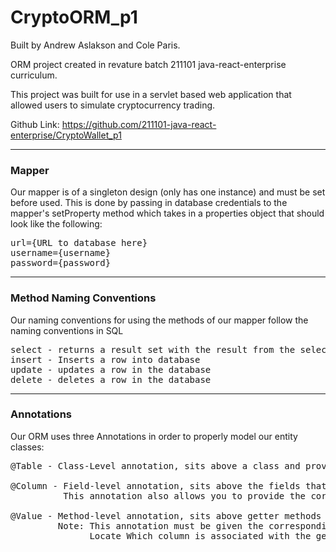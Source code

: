 # CryptoORM_p1
Built by Andrew Aslakson and Cole Paris.

ORM project created in revature batch 211101 java-react-enterprise curriculum.

This project was built for use in a servlet based web application that allowed users to simulate cryptocurrency trading.

Github Link: https://github.com/211101-java-react-enterprise/CryptoWallet_p1

------------------------------------------------

### Mapper
Our mapper is of a singleton design (only has one instance) and must be set before used. This is done by passing in database credentials to the mapper's setProperty method which takes in a properties object that should look like the following:
<pre>
url={URL to database here}
username={username}
password={password}
</pre>
--------------------------------------------------

### Method Naming Conventions
Our naming conventions for using the methods of our mapper follow the naming conventions in SQL
<pre>
select - returns a result set with the result from the select query
insert - Inserts a row into database
update - updates a row in the database
delete - deletes a row in the database
</pre>
--------------------------------------------------

### Annotations
Our ORM uses three Annotations in order to properly model our entity classes:
<pre>
@Table - Class-Level annotation, sits above a class and provides database table name

@Column - Field-level annotation, sits above the fields that define columns in the table.
          This annotation also allows you to provide the correct name for a column in the database.
          
@Value - Method-level annotation, sits above getter methods for fields marked with @Column.
         Note: This annotation must be given the corresponding column attribute in order to properly 
               Locate Which column is associated with the getter.
</pre>

